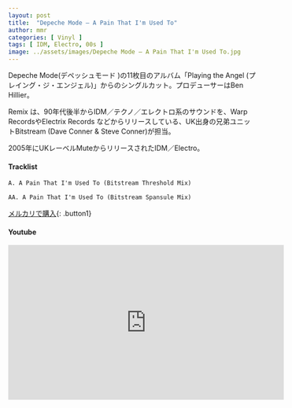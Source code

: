 ```yaml
---
layout: post
title:  "Depeche Mode – A Pain That I'm Used To"
author: mmr
categories: [ Vinyl ]
tags: [ IDM, Electro, 00s ]
image: ../assets/images/Depeche Mode – A Pain That I'm Used To.jpg
---
```


Depeche Mode(デペッシュモード )の11枚目のアルバム「Playing the Angel (プレイング・ジ・エンジェル)」からのシングルカット。プロデューサーはBen Hillier。

Remix は、90年代後半からIDM／テクノ／エレクトロ系のサウンドを、Warp RecordsやElectrix Records などからリリースしている、UK出身の兄弟ユニットBitstream (Dave Conner & Steve Conner)が担当。

2005年にUKレーベルMuteからリリースされたIDM／Electro。


#### Tracklist
```md
A. A Pain That I'm Used To (Bitstream Threshold Mix)

AA. A Pain That I'm Used To (Bitstream Spansule Mix)
```

[メルカリで購入](https://jp.mercari.com/item/m48271668097?afid=6142608987){: .button1}

#### Youtube
<iframe width="560" height="315" src="https://www.youtube.com/embed/G2iGtRseS7E?si=IXNE3FPN7DsfxaLw" title="YouTube video player" frameborder="0" allow="accelerometer; autoplay; clipboard-write; encrypted-media; gyroscope; picture-in-picture; web-share" referrerpolicy="strict-origin-when-cross-origin" allowfullscreen></iframe>